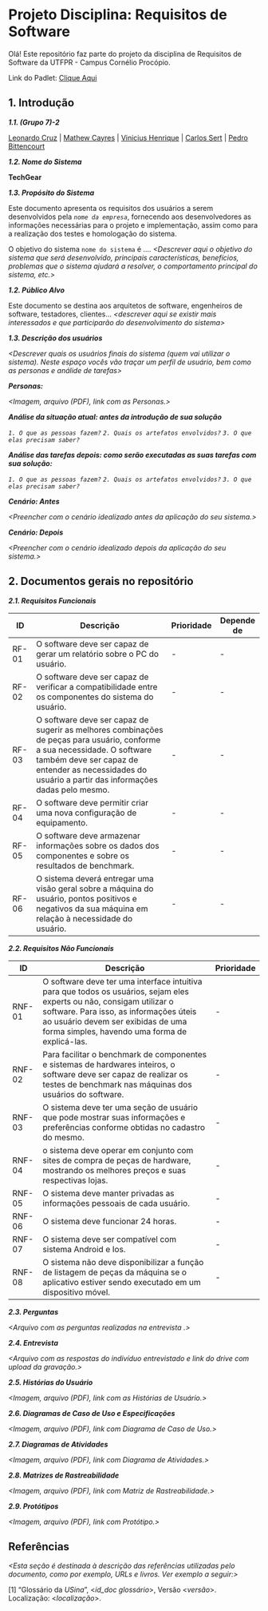 
# Projeto Disciplina: Requisitos de Software

Olá! Este repositório faz parte do projeto da disciplina de Requisitos de Software da UTFPR - Campus Cornélio Procópio. 

Link do Padlet: [Clique Aqui](https://padlet.com/pbittencourt1/kanban-v326mjk2snxqv5c6)

## 1. Introdução

***1.1.  (Grupo 7)-2***

[Leonardo Cruz](https://github.com/HiperD) |
[Mathew Cayres](https://github.com/MattCayres) |
[Vinicius Henrique](https://github.com/Vinicius-Henrique1609) |
[Carlos Sert](https://github.com/CarlosSertF) |
[Pedro Bittencourt](https://github.com/pBittencourtS)

***1.2.  Nome do Sistema***

**TechGear**

***1.3.  Propósito do Sistema***

Este documento apresenta os requisitos dos usuários a serem desenvolvidos pela *`nome da empresa`*, fornecendo aos desenvolvedores as informações necessárias para o projeto e implementação, assim como para a realização dos testes e homologação do sistema.

O objetivo do sistema `nome do sistema` é .... *<Descrever aqui o objetivo do sistema que será desenvolvido, principais características, benefícios, problemas que o sistema ajudará a resolver, o comportamento principal do sistema, etc.>*

***1.2.  Público Alvo***

Este documento se destina aos arquitetos de software, engenheiros de software, testadores, clientes... *<descrever aqui se existir mais interessados e que participarão do desenvolvimento do sistema>*

***1.3. Descrição dos usuários***

*<Descrever quais os usuários finais do sistema (quem vai utilizar o sistema). Neste espaço vocês vão traçar um perfil de usuário, bem como as personas e análide de tarefas>*

***Personas:***

*<Imagem, arquivo (PDF), link com as Personas.>*

***Análise da situação atual: antes da introdução de sua solução***

*`1. O que as pessoas fazem?`*
*`2. Quais os artefatos envolvidos?`*
*`3. O que elas precisam saber?`*

***Análise das tarefas depois: como serão executadas as suas tarefas com sua solução:***

*`1. O que as pessoas fazem?`*
*`2. Quais os artefatos envolvidos?`*
*`3. O que elas precisam saber?`*

***Cenário: Antes***

*<Preencher com o cenário idealizado antes da aplicação do seu sistema.>*

***Cenário: Depois***

*<Preencher com o cenário idealizado depois da aplicação do seu sistema.>*

## 2. Documentos gerais no repositório

***2.1. Requisitos Funcionais***

| ID | Descrição | Prioridade | Depende de |
| - | - | - | - |
| RF-01 | O software deve ser capaz de gerar um relatório sobre o PC do usuário. | - | - |
| RF-02 | O software deve ser capaz de verificar a compatibilidade entre os componentes do sistema do usuário. | - | - |
| RF-03 | O software deve ser capaz de sugerir as melhores combinações de peças para usuário, conforme a sua necessidade. O software também deve ser capaz de entender as necessidades do usuário a partir das informações dadas pelo mesmo.| - | - |
| RF-04 | O software deve permitir criar uma nova configuração de equipamento. | - | - |
| RF-05 | O software deve armazenar informações sobre os dados dos componentes e sobre os resultados de benchmark. | - | - |
| RF-06 | O sistema deverá entregar uma visão geral sobre a máquina do usuário, pontos positivos e negativos da sua máquina em relação à necessidade do usuário. | - | - |


***2.2. Requisitos Não Funcionais***

| ID | Descrição | Prioridade |
| - | - | - |
| RNF-01 | O software deve ter uma interface  intuitiva para que todos os usuários, sejam eles experts ou não, consigam utilizar o software. Para isso, as informações úteis ao usuário devem ser exibidas de uma  forma simples, havendo uma forma de explicá-las. | - |
| RNF-02 | Para facilitar o benchmark de componentes e sistemas de hardwares inteiros, o software deve ser capaz de realizar os testes de benchmark nas máquinas dos usuários do software. | - |
| RNF-03 | O sistema deve ter uma seção de usuário que pode mostrar suas informações e preferências conforme obtidas no cadastro do mesmo. | - |
| RNF-04 | o sistema deve operar em conjunto com sites de compra de peças de hardware, mostrando os melhores preços e suas respectivas lojas. | - |
| RNF-05 | O sistema deve manter privadas as informações pessoais de cada usuário. | - |
| RNF-06 | O sistema deve funcionar 24 horas. | - |
| RNF-07 | O sistema deve ser compatível com sistema Android e Ios. | - |
| RNF-08 | O sistema não deve disponibilizar a função de listagem de peças da máquina se o aplicativo estiver sendo executado em um dispositivo móvel.  | - |

***2.3. Perguntas***

*<Arquivo com as perguntas realizadas na entrevista .>*

***2.4. Entrevista***

*<Arquivo com as respostas do indivíduo entrevistado e link do drive com upload da gravação.>*

***2.5. Histórias do Usuário***

*<Imagem, arquivo (PDF), link com as Histórias de Usuário.>*

***2.6. Diagramas de Caso de Uso e Especificações***

*<Imagem, arquivo (PDF), link com Diagrama de Caso de Uso.>*

***2.7. Diagramas de Atividades***

*<Imagem, arquivo (PDF), link com Diagrama de Atividades.>*

***2.8. Matrizes de Rastreabilidade***

*<Imagem, arquivo (PDF), link com Matriz de Rastreabilidade.>*

***2.9. Protótipos***

*<Imagem, arquivo (PDF), link com Protótipo.>*

## Referências

*<Esta seção é destinada à descrição das referências utilizadas pelo documento, como por exemplo, URLs e livros. Ver exemplo a seguir:>*

[1] “Glossário da _USina_”, <_id_doc glossário_>, Versão <_versão_>. Localização: <_localização_>.
